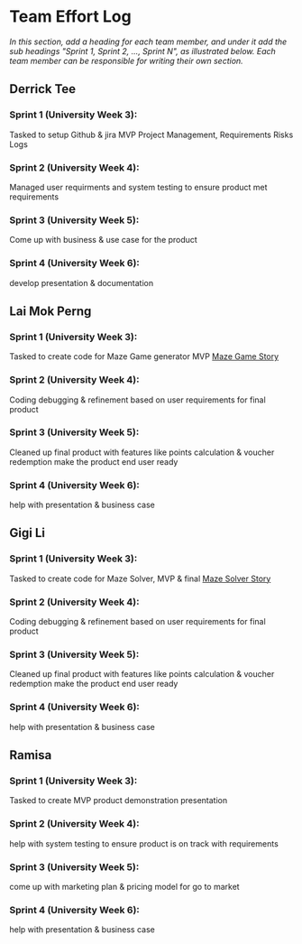 # Team Effort Log
*In this section, add a heading for each team member, and under it add the sub headings "Sprint 1, Sprint 2, ..., Sprint N", as illustrated below.  Each team member can be responsible for writing their own section.*

## Derrick Tee

### Sprint 1 (University Week 3):
Tasked to setup Github & jira
MVP Project Management, Requirements Risks Logs

### Sprint 2 (University Week 4):
Managed user requirments and system testing to ensure product met requirements

### Sprint 3 (University Week 5):
Come up with business & use case for the product

### Sprint 4 (University Week 6):
develop presentation & documentation

## Lai Mok Perng

### Sprint 1 (University Week 3):
Tasked to create code for Maze Game generator MVP 
[Maze Game Story](https://mentos.atlassian.net/browse/MMGS-2)

### Sprint 2 (University Week 4):
Coding debugging & refinement based on user requirements for final product

### Sprint 3 (University Week 5):
Cleaned up final product with features like points calculation & voucher redemption
make the product end user ready

### Sprint 4 (University Week 6):
help with presentation & business case


## Gigi Li

### Sprint 1 (University Week 3):
Tasked to create code for Maze Solver, MVP & final
[Maze Solver Story](https://mentos.atlassian.net/browse/MMGS-3)

### Sprint 2 (University Week 4):
Coding debugging & refinement based on user requirements for final product

### Sprint 3 (University Week 5):
Cleaned up final product with features like points calculation & voucher redemption
make the product end user ready

### Sprint 4 (University Week 6):
help with presentation & business case

## Ramisa

### Sprint 1 (University Week 3):
Tasked to create MVP product demonstration presentation

### Sprint 2 (University Week 4):
help with system testing to ensure product is on track with requirements

### Sprint 3 (University Week 5):
come up with marketing plan & pricing model for go to market

### Sprint 4 (University Week 6):
help with presentation & business case

